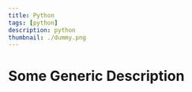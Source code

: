 ```yaml
---
title: Python
tags: [python]
description: python
thumbnail: ./dummy.png
---
```


# Some Generic Description
